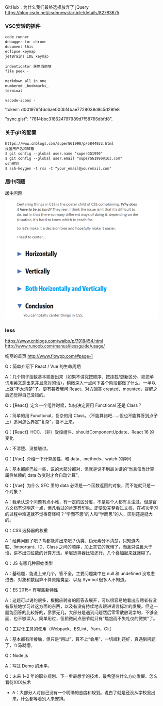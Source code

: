 
GitHub：为什么我们最终选择放弃了 jQuery https://blog.csdn.net/csdnnews/article/details/82783675

### VSC安转的插件
    code runner
    debugger for chrome 
    document this
    eclipse keymap
    jetBrains IDE keymap

    indenticator 获焦当前块
    file peek -

    markdown all in one
    numbered _bookmarks_
    terminal
    
    vscode-icons -

'token': d001976f46c6ae000bf4bae7728038d8c5d29fe8

"sync.gist": "7614bbc318624797989d7f58766dbfd8",

### 关于git的配置
    https://www.cnblogs.com/superGG1990/p/6844952.html
    设置用户名和邮箱
    $ git config --global user.name "superGG1990"
    $ git config --global user.email "superGG1990@163.com"
    ssh密钥
    $ ssh-keygen -t rsa -C "your_email@youremail.com"

### 居中问题
[居中问题](https://css-tricks.com/centering-css-complete-guide/)    

![](images/2018-12-19-17-49-37.png)
### less
https://www.cnblogs.com/waibo/p/7918454.html
http://www.runoob.com/manual/lessguide/usage/

绚丽的首页
http://www.flowpp.com/#page-1



Q：简单介绍下 React / Vue 的生命周期

A：几个钩子函数基本能报出来（如果不讲究按顺序、按挂载/更新区分、能把单词用英文念出来并且念对的话），稍微深入一点问下各个阶段都做了什么，一半以上就“不太清楚”了。更有甚者我问 React，对方回答 created、mounted，提醒之后还觉得自己没错的。

Q：【React】定义一个组件时候，如何决定要用 Functional 还是 Class？

A：简单的用 Functional，复杂的用 Class。（不能算错吧……但也不能算答到点子上）追问怎么界定“复杂”，答不上来。

Q：【React】HOC、（非）受控组件、shouldComponentUpdate、React 16 的变化

A：不清楚、没接触过。

Q：【Vue】介绍一下计算属性，和 data、methods、watch 的异同

A：基本都能巴拉一些，说的大部分都对，但就是说不到最关键的“当且仅当计算属性依赖的 data 改变时才会自动计算”。

Q：【Vue】为什么 SFC 里的 data 必须是一个函数返回的对象，而不能就只是一个对象？

A：我承认这个问题有点小难，有一定的区分度，不是每个人都有关注过，但是官方文档有说明这一点，但凡看过的肯定有印象。即便没完整看过文档，在初次学习的过程中难道就不觉得奇怪吗？“学而不思”的人和“学而思”的人，区别还是挺大的。

Q：CSS 选择器的权重

A：经典问题了吧？背都能背出来吧？伪类、伪元素分不清楚，只知道内联、!important、ID、Class 之间的顺序，加上其它的就懵了，而且只说谁大于谁，讲不出四位数的计算方法。单层选择器比较还行，几个叠加起来就迷糊了。

Q：JS 有哪几种原始类型

A：基础题，能说上来几个，答不全，主要问题集中在 null 和 undefined 没考虑进去、对象和数组算不算原始类型、以及 Symbol 很多人不知道。

Q：ES 2015+ 有哪些新特性

A：这题可以说的很多，根据应聘者的回答去展开，可以很容易地看出应聘者有没有系统地学习过这方面的东西，以及有没有持续地去跟进语言标准的发展。但这一题能回答的比较好的，寥寥无几，大部分是遇到问题然后零零散散现学的，不够全面、也不够深入，简单用过，但稍微问点细节就只有“尴尬而不失礼仪的微笑”了。

Q：工程化工具的使用（Webpack、ESLint、Yarn、Git）

A：基本都有所接触，但只是“用过”，算不上“会用”，一切顺利还好，真遇到问题了，立马就懵。

Q：Node.js

A：写过 Demo 的水平。

Q：未来 1~2 年的职业规划、下一步最想学的技术、最希望往什么方向发展、怎么看待XXX技术

* A：大部分人对自己没有一个明确的态度和规划。说白了就是还没从学校里出来，什么都等着别人来安排。